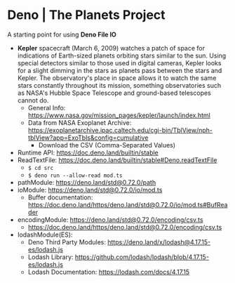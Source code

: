 # Deno | The Planets Project

A starting point for using **Deno File IO**

- **Kepler** spacecraft (March 6, 2009) watches a patch of space for indications of Earth-sized planets orbiting stars similar to the sun. Using special detectors similar to those used in digital cameras, Kepler looks for a slight dimming in the stars as planets pass between the stars and Kepler. The observatory's place in space allows it to watch the same stars constantly throughout its mission, something observatories such as NASA's Hubble Space Telescope and ground-based telescopes cannot do.
  - General Info: https://www.nasa.gov/mission_pages/kepler/launch/index.html
  - Data from NASA Exoplanet Archive: https://exoplanetarchive.ipac.caltech.edu/cgi-bin/TblView/nph-tblView?app=ExoTbls&config=cumulative
    - Download the CSV (Comma-Separated Values)
- Runtime API: https://doc.deno.land/builtin/stable
- ReadTextFile: https://doc.deno.land/builtin/stable#Deno.readTextFile
  - `$ cd src`
  - `$ deno run --allow-read mod.ts`
- pathModule: https://deno.land/std@0.72.0/path
- ioModule: https://deno.land/std@0.72.0/io/mod.ts
  - Buffer documentation: https://doc.deno.land/https/deno.land/std@0.72.0/io/mod.ts#BufReader
- encodingModule: https://deno.land/std@0.72.0/encoding/csv.ts
  - https://doc.deno.land/https/deno.land/std@0.72.0/encoding/csv.ts
- lodashModule(ES):
  - Deno Third Party Modules: https://deno.land/x/lodash@4.17.15-es/lodash.js
  - Lodash Library: https://github.com/lodash/lodash/blob/4.17.15-es/lodash.js
  - Lodash Documentation: https://lodash.com/docs/4.17.15

